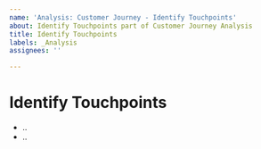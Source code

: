 ```yaml
---
name: 'Analysis: Customer Journey - Identify Touchpoints'
about: Identify Touchpoints part of Customer Journey Analysis
title: Identify Touchpoints
labels: _Analysis
assignees: ''

---
```


# Identify Touchpoints

- ..
- ..
